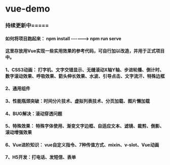 # vue-demo
### 持续更新中=====
#### 如何将项目跑起来： npm install ------>   npm run serve 
#### 这里存放用Vue实现一些实用效果的参考代码，可自行加以改造，并用于正式项目中。
#### 1、CSS3动画： 打字机、文字交错显示、无缝滚动X轴Y轴、步进轮播、倒计时、数字滚动效果、呼吸效果、箭头伸长效果、水波、引导点击、文字流汗、特殊边框
#### 2、通用组件
#### 3、性能瓶颈突破：时间分片技术、虚拟列表技术、分页加载、图片懒加载
#### 4、BUG解决：滚动穿透问题
#### 5、特殊效果： 特殊字体使用、渐变文字边框、自适应文本、滤镜、裁剪、倒影、滚动增强效果
#### 6、Vue进阶知识： vue自定义指令、7种传值方式、mixin、v-slot、Vue动画
#### 7、H5开发：打电话、发短信、表单